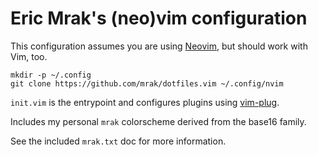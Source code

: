 Eric Mrak's (neo)vim configuration
==================================

This configuration assumes you are using [Neovim](https://neovim.io/), but
should work with Vim, too.

```
mkdir -p ~/.config
git clone https://github.com/mrak/dotfiles.vim ~/.config/nvim
```

`init.vim` is the entrypoint and configures plugins using
[vim-plug](https://github.com/junegunn/vim-plug).

Includes my personal `mrak` colorscheme derived from the base16 family.

See the included `mrak.txt` doc for more information.
